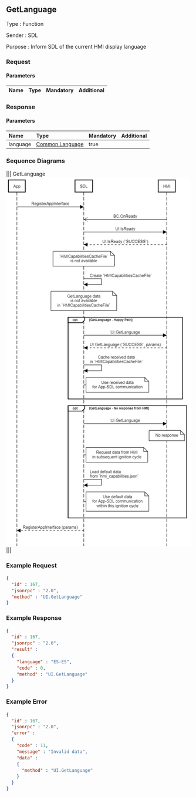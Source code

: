 ## GetLanguage

Type
: Function

Sender
: SDL

Purpose
: Inform SDL of the current HMI display language

### Request

#### Parameters

|Name|Type|Mandatory|Additional|
|:---|:---|:--------|:---------|

### Response

#### Parameters

|Name|Type|Mandatory|Additional|
|:---|:---|:--------|:---------|
|language|[Common.Language](../../common/enums/#language)|true||
### Sequence Diagrams
|||
GetLanguage
![GetLanguage](./assets/GetLanguage.png)
|||

### Example Request

```json
{
  "id" : 167,
  "jsonrpc" : "2.0",
  "method" : "UI.GetLanguage"
}
```
### Example Response

```json
{
  "id" : 167,
  "jsonrpc" : "2.0",
  "result" :
  {
    "language" : "ES-ES",
    "code" : 0,
    "method" : "UI.GetLanguage"
  }
}
```

### Example Error

```json
{
  "id" : 167,
  "jsonrpc" : "2.0",
  "error" :
  {
    "code" : 11,
    "message" : "Invalid data",
    "data" :
    {
      "method" : "UI.GetLanguage"
    }
  }
}
```
